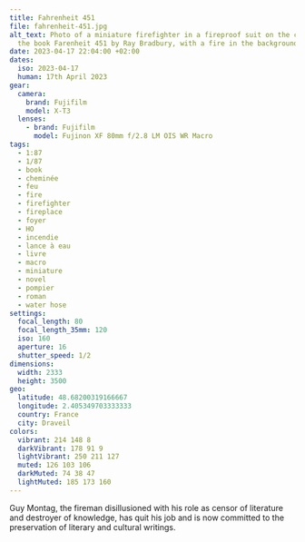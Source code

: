 ```yaml
---
title: Fahrenheit 451
file: fahrenheit-451.jpg
alt_text: Photo of a miniature firefighter in a fireproof suit on the cover of
  the book Farenheit 451 by Ray Bradbury, with a fire in the background
date: 2023-04-17 22:04:00 +02:00
dates:
  iso: 2023-04-17
  human: 17th April 2023
gear:
  camera:
    brand: Fujifilm
    model: X-T3
  lenses:
    - brand: Fujifilm
      model: Fujinon XF 80mm f/2.8 LM OIS WR Macro
tags:
  - 1:87
  - 1/87
  - book
  - cheminée
  - feu
  - fire
  - firefighter
  - fireplace
  - foyer
  - HO
  - incendie
  - lance à eau
  - livre
  - macro
  - miniature
  - novel
  - pompier
  - roman
  - water hose
settings:
  focal_length: 80
  focal_length_35mm: 120
  iso: 160
  aperture: 16
  shutter_speed: 1/2
dimensions:
  width: 2333
  height: 3500
geo:
  latitude: 48.68200319166667
  longitude: 2.405349703333333
  country: France
  city: Draveil
colors:
  vibrant: 214 148 8
  darkVibrant: 178 91 9
  lightVibrant: 250 211 127
  muted: 126 103 106
  darkMuted: 74 38 47
  lightMuted: 185 173 160
---
```


Guy Montag, the fireman disillusioned with his role as censor of literature and destroyer of knowledge, has quit his job and is now committed to the preservation of literary and cultural writings.
